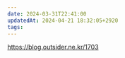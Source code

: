 ```yaml
---
date: 2024-03-31T22:41:00
updatedAt: 2024-04-21 18:32:05+2920
tags: 
---
```

https://blog.outsider.ne.kr/1703